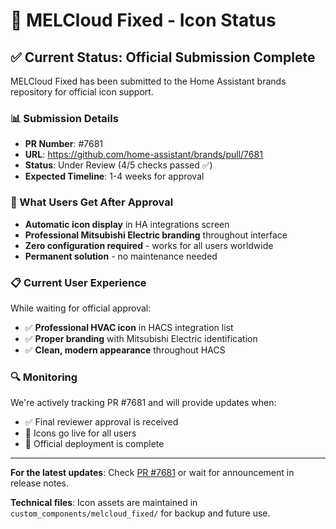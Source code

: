 # 🎨 MELCloud Fixed - Icon Status

## ✅ **Current Status: Official Submission Complete**

MELCloud Fixed has been submitted to the Home Assistant brands repository for official icon support.

### **📊 Submission Details**
- **PR Number**: #7681
- **URL**: https://github.com/home-assistant/brands/pull/7681
- **Status**: Under Review (4/5 checks passed ✅)
- **Expected Timeline**: 1-4 weeks for approval

### **🎯 What Users Get After Approval**
- **Automatic icon display** in HA integrations screen
- **Professional Mitsubishi Electric branding** throughout interface
- **Zero configuration required** - works for all users worldwide
- **Permanent solution** - no maintenance needed

### **📋 Current User Experience**
While waiting for official approval:
- ✅ **Professional HVAC icon** in HACS integration list
- ✅ **Proper branding** with Mitsubishi Electric identification
- ✅ **Clean, modern appearance** throughout HACS

### **🔍 Monitoring**
We're actively tracking PR #7681 and will provide updates when:
- ✅ Final reviewer approval is received
- 🚀 Icons go live for all users
- 🎉 Official deployment is complete

---

**For the latest updates**: Check [PR #7681](https://github.com/home-assistant/brands/pull/7681) or wait for announcement in release notes.

**Technical files**: Icon assets are maintained in `custom_components/melcloud_fixed/` for backup and future use.